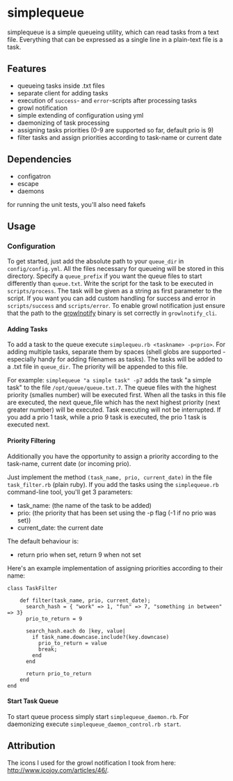 # simplequeue

simplequeue is a simple queueing utility, which can read tasks from a text file. Everything that can be expressed as a single line in a plain-text file is a task.

## Features

- queueing tasks inside .txt files
- separate client for adding tasks
- execution of `success`- and `error`-scripts after processing tasks
- growl notification
- simple extending of configuration using yml
- daemonizing of task processing
- assigning tasks priorities (0-9 are supported so far, default prio is 9)
- filter tasks and assign priorities according to task-name or current date

## Dependencies

- configatron
- escape
- daemons

for running the unit tests, you'll also need fakefs

## Usage

### Configuration

To get started, just add the absolute path to your `queue_dir` in `config/config.yml`. All the files necessary for queueing will be stored in this directory. Specify a `queue_prefix` if you want the queue files to start differently than `queue.txt`.
Write the script for the task to be executed in `scripts/process`. The task will be given as a string as first parameter to the script.
If you want you can add custom handling for success and error in `scripts/success` and `scripts/error`.
To enable growl notification just ensure that the path to the [growlnotify](http://growl.info/extras.php) binary is set correctly in `growlnotify_cli`.

#### Adding Tasks

To add a task to the queue execute `simplequeu.rb <taskname> -p<prio>`. For adding multiple tasks, separate them by spaces (shell globs are supported - especially handy for adding filenames as tasks). The tasks will be added to a .txt file in `queue_dir`. The priority will be appended to this file.

For example: `simplequeue "a simple task" -p7` adds the task "a simple task" to the file `/opt/queue/queue.txt.7`. The queue files with the highest priority (smalles number) will be executed first. When all the tasks in this file are executed, the next queue_file which has the next highest priority (next greater number) will be executed. Task executing will not be interrupted. If you add a prio 1 task, while a prio 9 task is executed, the prio 1 task is executed next.

#### Priority Filtering

Additionally you have the opportunity to assign a priority according to the task-name, current date (or incoming prio).

Just implement the method `(task_name, prio, current_date)` in the file `task_filter.rb` (plain ruby). If you add the tasks using the `simplequeue.rb` command-line tool, you'll get 3 parameters:

- task_name: (the name of the task to be added)
- prio: (the priority that has been set using the -p flag (-1 if no prio was set))
- current_date: the current date

The default behaviour is:

- return prio when set, return 9 when not set

Here's an example implementation of assigning priorities according to their name:

	class TaskFilter

		def filter(task_name, prio, current_date); 
		  search_hash = { "work" => 1, "fun" => 7, "something in between" => 3}
		  prio_to_return = 9
  
		  search_hash.each do |key, value|
		    if task_name.downcase.include?(key.downcase)
		      prio_to_return = value
		      break;
		    end
		  end
  
		  return prio_to_return
		end
	end

#### Start Task Queue

To start queue process simply start `simplequeue_daemon.rb`. 
For daemonizing execute `simplequeue_daemon_control.rb start`.

## Attribution

The icons I used for the growl notification I took from here: http://www.icojoy.com/articles/46/.